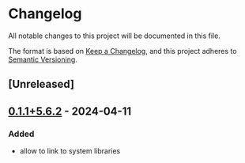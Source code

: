 # Changelog
All notable changes to this project will be documented in this file.

The format is based on [Keep a Changelog](https://keepachangelog.com/en/1.0.0/),
and this project adheres to [Semantic Versioning](https://semver.org/spec/v2.0.0.html).

## [Unreleased]

## [0.1.1+5.6.2](https://github.com/Maroon502/mumps-src/compare/v0.1.0+5.6.2...v0.1.1+5.6.2) - 2024-04-11

### Added
- allow to link to system libraries
